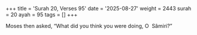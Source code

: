 +++
title = 'Surah 20, Verses 95'
date = '2025-08-27'
weight = 2443
surah = 20
ayah = 95
tags = []
+++

Moses then asked, “What did you think you were doing, O  Sâmiri?”